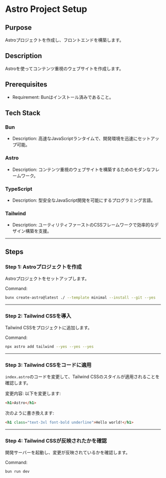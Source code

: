 # Astro Project Setup

## Purpose
Astroプロジェクトを作成し、フロントエンドを構築します。

## Description
Astroを使ってコンテンツ重視のウェブサイトを作成します。

## Prerequisites
- Requirement: Bunはインストール済みであること。

## Tech Stack

### Bun
- Description: 高速なJavaScriptランタイムで、開発環境を迅速にセットアップ可能。

### Astro
- Description: コンテンツ重視のウェブサイトを構築するためのモダンなフレームワーク。

### TypeScript
- Description: 型安全なJavaScript開発を可能にするプログラミング言語。

### Tailwind
- Description: ユーティリティファーストのCSSフレームワークで効率的なデザイン構築を支援。

---

## Steps

### Step 1: Astroプロジェクトを作成
Astroプロジェクトをセットアップします。

Command:
```bash
bunx create-astro@latest ./ --template minimal --install --git --yes
```

---

### Step 2: Tailwind CSSを導入
Tailwind CSSをプロジェクトに追加します。

Command:
```bash
npx astro add tailwind --yes --yes --yes
```

---

### Step 3: Tailwind CSSをコードに適用
`index.astro`のコードを変更して、Tailwind CSSのスタイルが適用されることを確認します。

変更内容:
以下を変更します:
```html
<h1>Astro</h1>
```
次のように書き換えます:
```html
<h1 class="text-3xl font-bold underline">Hello world!</h1>
```

---

### Step 4: Tailwind CSSが反映されたかを確認
開発サーバーを起動し、変更が反映されているかを確認します。

Command:
```bash
bun run dev
```
